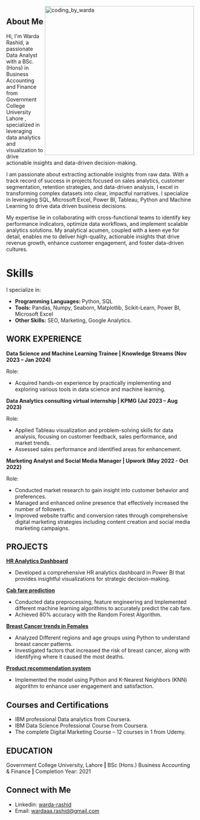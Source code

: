<img align="right" alt="coding_by_warda" width="400" src="https://www.sciencenews.org/wp-content/uploads/2023/04/040823_chatgpt_feat.gif"/>

## About Me

Hi, I'm Warda Rashid, a passionate Data Analyst with a BSc. (Hons) in Business Accounting and Finance from Government College University Lahore , specialized in leveraging data analytics and visualization to drive actionable insights and data-driven decision-making.

I am passionate about extracting actionable insights from raw data. With a track record of success in projects focused on sales analytics, customer segmentation, retention strategies, and data-driven analysis, I excel in transforming complex datasets into clear, impactful narratives. I specialize in leveraging SQL, Microsoft Excel, Power BI, Tableau, Python and Machine Learning to drive data driven business decisions.

My expertise lie in collaborating with cross-functional teams to identify key performance indicators, optimize data workflows, and implement scalable analytics solutions. My analytical acumen, coupled with a keen eye for detail, enables me to deliver high-quality, actionable insights that drive revenue growth, enhance customer engagement, and foster data-driven cultures.

# Skills

I specialize in:

* **Programming Languages:** Python, SQL 
* **Tools:**  Pandas, Numpy, Seaborn, Matplotlib, Scikit-Learn, Power BI, Microsoft Excel
* **Other Skills:** SEO, Marketing, Google Analytics.
 


## WORK EXPERIENCE 

**Data Science and Machine Learning Trainee | Knowledge Streams (Nov 2023 – Jan 2024)**

Role:
* Acquired hands-on experience by practically implementing and exploring various tools in data science 
and machine learning.

**Data Analytics consulting virtual internship | KPMG (Jul 2023 – Aug 2023)**

Role: 
* Applied Tableau visualization and problem-solving skills for data analysis, focusing on customer feedback, sales 
performance, and market trends. 
* Assessed sales performance and identified areas for enhancement.

**Marketing Analyst and Social Media Manager | Upwork (May 2022 - Oct 2022)**    

Role:
* Conducted market research to gain insight into customer behavior and preferences.
*	Managed and enhanced online presence that effectively increased the number of followers.
*	Improved website traffic and conversion rates through comprehensive digital marketing strategies including content creation and social media marketing campaigns.


## PROJECTS 

**[HR Analytics Dashboard](https://github.com/Warda0820/HR-Analytics-Dashboard)**
* Developed a comprehensive HR analytics dashboard in Power BI that provides insightful visualizations 
for strategic decision-making.

**[Cab fare prediction](https://github.com/Warda0820/NewYork-Cab-fare-prediction)**
* Conducted data preprocessing, feature engineering and Implemented different machine learning 
algorithms to accurately predict the cab fare.
* Achieved 80% accuracy with the Random Forest Algorithm.

**[Breast Cancer trends in Females](https://github.com/Warda0820/Exploring-Breast-Cancer-Trends-in-Females)**
*	Analyzed Different regions and age groups using Python to understand breast cancer patterns.
*	Investigated factors that increased the risk of breast cancer, along with identifying where it caused the most deaths.

**[Product recommendation system](https://github.com/Warda0820/KNN-Product-recommendation-system-2023)**
* Implemented the model using Python and K-Nearest Neighbors (KNN) algorithm to enhance user 
engagement and satisfaction.

## Courses and Certifications
* IBM professional Data analytics from Coursera. 
* IBM Data Science Professional Course from Coursera. 
* The complete Digital Marketing Course – 12 courses in 1 from Udemy.

## EDUCATION
Government College University, Lahore **|** BSc (Hons.) Business Accounting & Finance **|** Completion Year: 2021

## Connect with Me
 - Linkedin: [warda-rashid](https://www.linkedin.com/in/wardahrashid/)
 - Email: wardaaa.rashid@gmail.com
